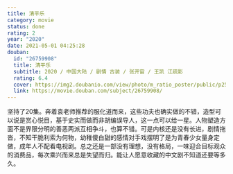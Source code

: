```yaml
---
title: 清平乐
category: movie
status: done
rating: 2
year: "2020"
date: 2021-05-01 04:25:28
douban:
  id: "26759908"
  title: 清平乐
  subtitle: 2020 / 中国大陆 / 剧情 古装 / 张开宙 / 王凯 江疏影
  rating: 6.4
  cover: https://img2.doubanio.com/view/photo/m_ratio_poster/public/p2593883281.jpg
  link: https://movie.douban.com/subject/26759908/
---
```


坚持了20集。奔着袁老师推荐的服化道而来，这些功夫也确实做的不错，造型可以说是赏心悦目，基于史实而做而非胡编误导人，这一点可以给一星。人物塑造方面不是界限分明的善恶两派互相争斗，也算不错。可是内核还是没有长进，剧情拖沓，不知干脆利索为何物，幼稚傻白甜的感情对手戏摆明了是为青春少女量身定做，成年人不配看电视剧。总之还是一部没有理想，没有格局，一味迎合目标观众的消费品，每次乘兴而来总是失望而归。能让人愿意收藏的中文剧不知道还要等多久。